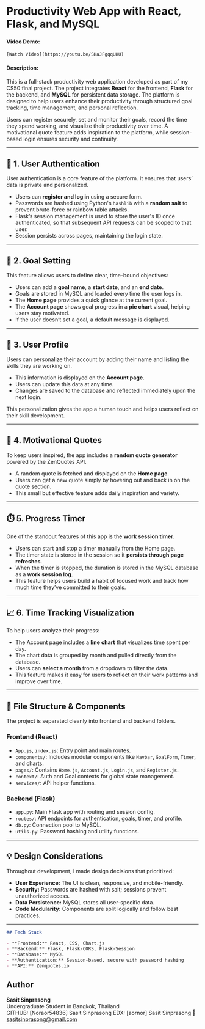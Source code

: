 # Productivity Web App with React, Flask, and MySQL

#### Video Demo:

    [Watch Video](https://youtu.be/SHaJFgqqUHU)

#### Description:

This is a full-stack productivity web application developed as part of my CS50 final project. The project integrates **React** for the frontend, **Flask** for the backend, and **MySQL** for persistent data storage. The platform is designed to help users enhance their productivity through structured goal tracking, time management, and personal reflection.

Users can register securely, set and monitor their goals, record the time they spend working, and visualize their productivity over time. A motivational quote feature adds inspiration to the platform, while session-based login ensures security and continuity.

---

## 🔐 1. User Authentication

User authentication is a core feature of the platform. It ensures that users’ data is private and personalized.

- Users can **register and log in** using a secure form.
- Passwords are hashed using Python's `hashlib` with a **random salt** to prevent brute-force or rainbow table attacks.
- Flask’s session management is used to store the user's ID once authenticated, so that subsequent API requests can be scoped to that user.
- Session persists across pages, maintaining the login state.

---

## 🎯 2. Goal Setting

This feature allows users to define clear, time-bound objectives:

- Users can add a **goal name**, a **start date**, and an **end date**.
- Goals are stored in MySQL and loaded every time the user logs in.
- The **Home page** provides a quick glance at the current goal.
- The **Account page** shows goal progress in a **pie chart** visual, helping users stay motivated.
- If the user doesn’t set a goal, a default message is displayed.

---

## 👤 3. User Profile

Users can personalize their account by adding their name and listing the skills they are working on.

- This information is displayed on the **Account page**.
- Users can update this data at any time.
- Changes are saved to the database and reflected immediately upon the next login.

This personalization gives the app a human touch and helps users reflect on their skill development.

---

## 💬 4. Motivational Quotes

To keep users inspired, the app includes a **random quote generator** powered by the ZenQuotes API.

- A random quote is fetched and displayed on the **Home page**.
- Users can get a new quote simply by hovering out and back in on the quote section.
- This small but effective feature adds daily inspiration and variety.

---

## ⏱️ 5. Progress Timer

One of the standout features of this app is the **work session timer**.

- Users can start and stop a timer manually from the Home page.
- The timer state is stored in the session so it **persists through page refreshes**.
- When the timer is stopped, the duration is stored in the MySQL database as a **work session log**.
- This feature helps users build a habit of focused work and track how much time they’ve committed to their goals.

---

## 📈 6. Time Tracking Visualization

To help users analyze their progress:

- The Account page includes a **line chart** that visualizes time spent per day.
- The chart data is grouped by month and pulled directly from the database.
- Users can **select a month** from a dropdown to filter the data.
- This feature makes it easy for users to reflect on their work patterns and improve over time.

---

## 📂 File Structure & Components

The project is separated cleanly into frontend and backend folders.

### Frontend (React)

- `App.js`, `index.js`: Entry point and main routes.
- `components/`: Includes modular components like `Navbar`, `GoalForm`, `Timer`, and charts.
- `pages/`: Contains `Home.js`, `Account.js`, `Login.js`, and `Register.js`.
- `context/`: Auth and Goal contexts for global state management.
- `services/`: API helper functions.

### Backend (Flask)

- `app.py`: Main Flask app with routing and session config.
- `routes/`: API endpoints for authentication, goals, timer, and profile.
- `db.py`: Connection pool to MySQL.
- `utils.py`: Password hashing and utility functions.

---

## 💡 Design Considerations

Throughout development, I made design decisions that prioritized:

- **User Experience:** The UI is clean, responsive, and mobile-friendly.
- **Security:** Passwords are hashed with salt; sessions prevent unauthorized access.
- **Data Persistence:** MySQL stores all user-specific data.
- **Code Modularity:** Components are split logically and follow best practices.

---

```markdown
## Tech Stack

- **Frontend:** React, CSS, Chart.js
- **Backend:** Flask, Flask-CORS, Flask-Session
- **Database:** MySQL
- **Authentication:** Session-based, secure with password hashing
- **API:** Zenquotes.io
```

## Author

**Sasit Sinprasong**  
Undergraduate Student in Bangkok, Thailand  
GITHUB: [Noraor54836] Sasit Sinprasong
EDX: [aornor] Sasit Sinprasong
📧 sasitsinprasong@gmail.com
